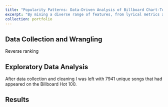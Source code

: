 ```yaml
---
title: "Popularity Patterns: Data-Driven Analysis of Billboard Chart-Toppers"
excerpt: "By mining a diverse range of features, from lyrical metrics and musical elements to song genre, I sought to use a machine learning approach to find patterns and trends in popular music.<img src='/images/total_weeks_violin.png' width='500' height='400'>"
collection: portfolio
---
```


## Data Collection and Wrangling

Reverse ranking

## Exploratory Data Analysis

After data collection and cleaning I was left with 7941 unique songs that had appeared on the Billboard Hot 100. 

## Results


